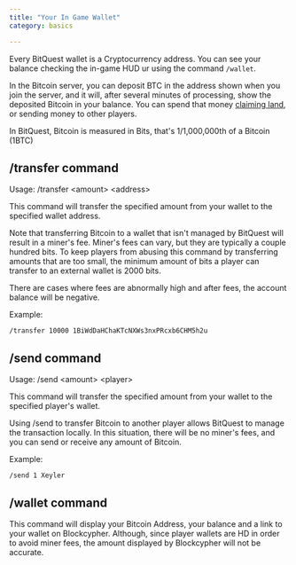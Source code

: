 ```yaml
---
title: "Your In Game Wallet"
category: basics

---
```

Every BitQuest wallet is a Cryptocurrency address. 
You can see your balance checking the in-game HUD ur using the command ```/wallet```.

In the Bitcoin server, you can deposit BTC in the address shown when you join the server, and it will, after several minutes of processing, show the deposited Bitcoin in your balance. You can spend that money [claiming land](/wiki/land.html), or sending money to other players.  

In BitQuest, Bitcoin is measured in Bits, that's 1/1,000,000th of a Bitcoin (1BTC)

/transfer command
------------------
Usage: /transfer \<amount\> \<address\>

This command will transfer the specified amount from your wallet to the specified wallet address.

Note that transferring Bitcoin to a wallet that isn't managed by BitQuest will result in a miner's fee. Miner's fees can vary, but they are typically a couple hundred bits. To keep players from abusing this command by transferring amounts that are too small, the minimum amount of bits a player can transfer to an external wallet is 2000 bits. 

There are cases where fees are abnormally high and after fees, the account balance will be negative.

Example:
````
/transfer 10000 1BiWdDaHChaKTcNXWs3nxPRcxb6CHM5h2u
````

/send command
------------------
Usage: /send \<amount\> \<player\>

This command will transfer the specified amount from your wallet to the specified player's wallet.

Using /send to transfer Bitcoin to another player allows BitQuest to manage the transaction locally. In this situation, there will be no miner's fees, and you can send or receive any amount of Bitcoin.

Example:
````
/send 1 Xeyler
````


/wallet command
-------------------
This command will display your Bitcoin Address, your balance and a link to your wallet on Blockcypher. Although, since player wallets are HD in order to avoid miner fees, the amount displayed by Blockcypher will not be accurate.